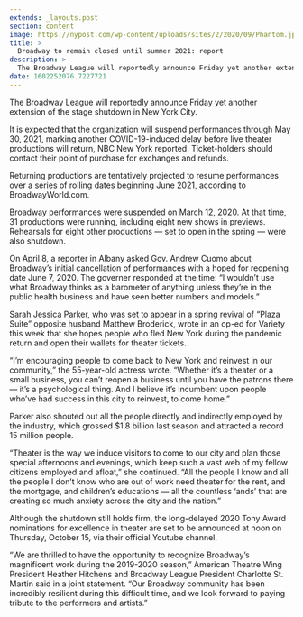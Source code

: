 ```yaml
--- 
extends: _layouts.post 
section: content 
image: https://nypost.com/wp-content/uploads/sites/2/2020/09/Phantom.jpg?quality=90&strip=all&w=1200 
title: > 
  Broadway to remain closed until summer 2021: report 
description: > 
  The Broadway League will reportedly announce Friday yet another extension of the stage shutdown in New York City.It is expected that the organization will suspend performances through May 30, 2021, marking another COVID-19-induced delay before live theater productions will return, NBC New York reported.Returning productions are tentatively projected to resume performances over a series of rolling dates beginning June 2021, according to BroadwayWorld.com.Broadway performances were suspended on March 12, 2020.Rehearsals for eight other productions — set to open in the spring — were also shutdown. 
date: 1602252076.7227721 
--- 
```

The Broadway League will reportedly announce Friday yet another extension of the stage shutdown in New York City.

It is expected that the organization will suspend performances through May 30, 2021, marking another COVID-19-induced delay before live theater productions will return, NBC New York reported. Ticket-holders should contact their point of purchase for exchanges and refunds.

Returning productions are tentatively projected to resume performances over a series of rolling dates beginning June 2021, according to BroadwayWorld.com.

Broadway performances were suspended on March 12, 2020. At that time, 31 productions were running, including eight new shows in previews. Rehearsals for eight other productions — set to open in the spring — were also shutdown.

On April 8, a reporter in Albany asked Gov. Andrew Cuomo about Broadway’s initial cancellation of performances with a hoped for reopening date June 7, 2020. The governer responded at the time: “I wouldn’t use what Broadway thinks as a barometer of anything unless they’re in the public health business and have seen better numbers and models.”

Sarah Jessica Parker, who was set to appear in a spring revival of “Plaza Suite” opposite husband Matthew Broderick, wrote in an op-ed for Variety this week that she hopes people who fled New York during the pandemic return and open their wallets for theater tickets.

“I’m encouraging people to come back to New York and reinvest in our community,” the 55-year-old actress wrote. “Whether it’s a theater or a small business, you can’t reopen a business until you have the patrons there — it’s a psychological thing. And I believe it’s incumbent upon people who’ve had success in this city to reinvest, to come home.”

Parker also shouted out all the people directly and indirectly employed by the industry, which grossed $1.8 billion last season and attracted a record 15 million people.

“Theater is the way we induce visitors to come to our city and plan those special afternoons and evenings, which keep such a vast web of my fellow citizens employed and afloat,” she continued. “All the people I know and all the people I don’t know who are out of work need theater for the rent, and the mortgage, and children’s educations — all the countless ‘ands’ that are creating so much anxiety across the city and the nation.”

Although the shutdown still holds firm, the long-delayed 2020 Tony Award nominations for excellence in theater are set to be announced at noon on Thursday, October 15, via their official Youtube channel.

“We are thrilled to have the opportunity to recognize Broadway’s magnificent work during the 2019-2020 season,” American Theatre Wing President Heather Hitchens and Broadway League President Charlotte St. Martin said in a joint statement. “Our Broadway community has been incredibly resilient during this difficult time, and we look forward to paying tribute to the performers and artists.”